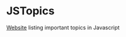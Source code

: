 # JSTopics
[Website](https://laughing-booth-313e1a.netlify.app/) listing important topics in Javascript

